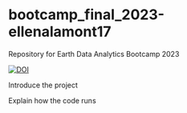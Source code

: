 # bootcamp_final_2023-ellenalamont17
Repository for Earth Data Analytics Bootcamp 2023

[![DOI](https://zenodo.org/badge/728890558.svg)](https://zenodo.org/doi/10.5281/zenodo.10293286)


Introduce the project

Explain how the code runs
